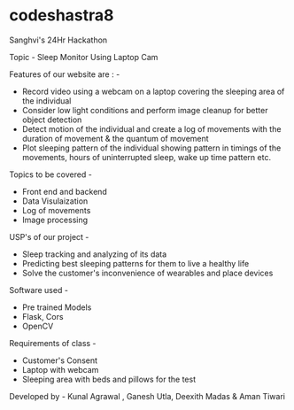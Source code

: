# codeshastra8
Sanghvi's 24Hr Hackathon

Topic - Sleep Monitor Using Laptop Cam

Features of our website are : - 
- Record video using a webcam on a laptop covering the sleeping area of the individual 
- Consider low light conditions and perform image cleanup for better object detection
- Detect motion of the individual and create a log of movements with the duration of movement & the quantum of movement 
- Plot sleeping pattern of the individual showing pattern in timings of the movements, hours of uninterrupted sleep, wake up time pattern etc.

Topics to be covered - 
- Front end and backend
- Data Visulaization
- Log of movements
- Image processing

USP's of our project - 
- Sleep tracking and analyzing of its data
- Predicting best sleeping patterns for them to live a healthy life
- Solve the customer's inconvenience of wearables and place devices

Software used - 
- Pre trained Models
- Flask, Cors
- OpenCV

Requirements of class - 
- Customer's Consent
- Laptop with webcam
- Sleeping area with beds and pillows for the test

Developed by - Kunal Agrawal , Ganesh Utla, Deexith Madas & Aman Tiwari
